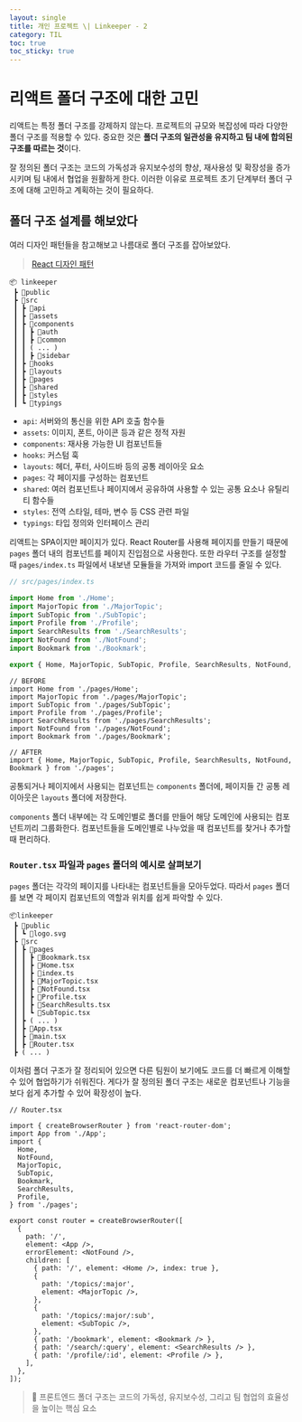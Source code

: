 ```yaml
---
layout: single
title: 개인 프로젝트 \| Linkeeper - 2
category: TIL
toc: true
toc_sticky: true
---
```


# 리액트 폴더 구조에 대한 고민

리액트는 특정 폴더 구조를 강제하지 않는다. 프로젝트의 규모와 복잡성에 따라 다양한 폴더 구조를 적용할 수 있다. 중요한 것은 **폴더 구조의 일관성을 유지하고 팀 내에 합의된 구조를 따르는 것**이다.

잘 정의된 폴더 구조는 코드의 가독성과 유지보수성의 향상, 재사용성 및 확장성을 증가시키며 팀 내에서 협업을 원활하게 한다. 이러한 이유로 프로젝트 초기 단계부터 폴더 구조에 대해 고민하고 계획하는 것이 필요하다.

## 폴더 구조 설계를 해보았다

여러 디자인 패턴들을 참고해보고 나름대로 폴더 구조를 잡아보았다. 

> [React 디자인 패턴](https://www.nextree.io/react-design-pattern/)

```
📦 linkeeper
 ┣ 📂public
 ┣ 📂src
 ┃ ┣ 📂api
 ┃ ┣ 📂assets
 ┃ ┣ 📂components
 ┃ ┃ ┣ 📂auth
 ┃ ┃ ┣ 📂common
 ┃ ┃ ( ... )
 ┃ ┃ ┣ 📂sidebar
 ┃ ┣ 📂hooks
 ┃ ┣ 📂layouts
 ┃ ┣ 📂pages
 ┃ ┣ 📂shared
 ┃ ┣ 📂styles
 ┃ ┗ 📂typings
```

- `api`: 서버와의 통신을 위한 API 호출 함수들
- `assets`: 이미지, 폰트, 아이콘 등과 같은 정적 자원
- `components`: 재사용 가능한 UI 컴포넌트들
- `hooks`: 커스텀 훅
- `layouts`: 헤더, 푸터, 사이드바 등의 공통 레이아웃 요소
- `pages`: 각 페이지를 구성하는 컴포넌트
- `shared`: 여러 컴포넌트나 페이지에서 공유하여 사용할 수 있는 공통 요소나 유틸리티 함수들
- `styles`: 전역 스타일, 테마, 변수 등 CSS 관련 파일
- `typings`: 타입 정의와 인터페이스 관리

리액트는 SPA이지만 페이지가 있다. React Router를 사용해 페이지를 만들기 때문에 `pages` 폴더 내의 컴포넌트를 페이지 진입점으로 사용한다. 또한 라우터 구조를 설정할 때 `pages/index.ts` 파일에서 내보낸 모듈들을 가져와 import 코드를 줄일 수 있다.

```ts
// src/pages/index.ts

import Home from './Home';
import MajorTopic from './MajorTopic';
import SubTopic from './SubTopic';
import Profile from './Profile';
import SearchResults from './SearchResults';
import NotFound from './NotFound';
import Bookmark from './Bookmark';

export { Home, MajorTopic, SubTopic, Profile, SearchResults, NotFound, Bookmark };
```

```tsx
// BEFORE
import Home from './pages/Home';
import MajorTopic from './pages/MajorTopic';
import SubTopic from './pages/SubTopic';
import Profile from './pages/Profile';
import SearchResults from './pages/SearchResults';
import NotFound from './pages/NotFound';
import Bookmark from './pages/Bookmark';

// AFTER
import { Home, MajorTopic, SubTopic, Profile, SearchResults, NotFound, Bookmark } from './pages';
```

공통되거나 페이지에서 사용되는 컴포넌트는 `components` 폴더에, 페이지들 간 공통 레이아웃은 `layouts` 폴더에 저장한다.

`components` 폴더 내부에는 각 도메인별로 폴더를 만들어 해당 도메인에 사용되는 컴포넌트끼리 그룹화한다. 컴포넌트들을 도메인별로 나누었을 때 컴포넌트를 찾거나 추가할 때 편리하다.

### `Router.tsx` 파일과 `pages` 폴더의 예시로 살펴보기

`pages` 폴더는 각각의 페이지를 나타내는 컴포넌트들을 모아두었다. 따라서 `pages` 폴더를 보면 각 페이지 컴포넌트의 역할과 위치를 쉽게 파악할 수 있다. 

```
📦linkeeper
 ┣ 📂public
 ┃ ┗ 📜logo.svg
 ┣ 📂src
 ┃ ┣ 📂pages
 ┃ ┃ ┣ 📜Bookmark.tsx
 ┃ ┃ ┣ 📜Home.tsx
 ┃ ┃ ┣ 📜index.ts
 ┃ ┃ ┣ 📜MajorTopic.tsx
 ┃ ┃ ┣ 📜NotFound.tsx
 ┃ ┃ ┣ 📜Profile.tsx
 ┃ ┃ ┣ 📜SearchResults.tsx
 ┃ ┃ ┗ 📜SubTopic.tsx
 ┃ ┣ ( ... )
 ┃ ┣ 📜App.tsx
 ┃ ┣ 📜main.tsx
 ┃ ┣ 📜Router.tsx
 ┣ ( ... )
```

이처럼 폴더 구조가 잘 정리되어 있으면 다른 팀원이 보기에도 코드를 더 빠르게 이해할 수 있어 협업하기가 쉬워진다. 게다가 잘 정의된 폴더 구조는 새로운 컴포넌트나 기능을 보다 쉽게 추가할 수 있어 확장성이 높다.

```tsx
// Router.tsx

import { createBrowserRouter } from 'react-router-dom';
import App from './App';
import {
  Home,
  NotFound,
  MajorTopic,
  SubTopic,
  Bookmark,
  SearchResults,
  Profile,
} from './pages';

export const router = createBrowserRouter([
  {
    path: '/',
    element: <App />,
    errorElement: <NotFound />,
    children: [
      { path: '/', element: <Home />, index: true },
      {
        path: '/topics/:major',
        element: <MajorTopic />,
      },
      {
        path: '/topics/:major/:sub',
        element: <SubTopic />,
      },
      { path: '/bookmark', element: <Bookmark /> },
      { path: '/search/:query', element: <SearchResults /> },
      { path: '/profile/:id', element: <Profile /> },
    ],
  },
]);
```

> 💬 프론트엔드 폴더 구조는 코드의 가독성, 유지보수성, 그리고 팀 협업의 효율성을 높이는 핵심 요소
